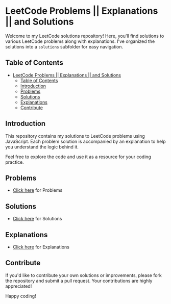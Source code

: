 # LeetCode Problems || Explanations || and Solutions

Welcome to my LeetCode solutions repository! Here, you'll find solutions to various LeetCode problems along with explanations. I've organized the solutions into a `solutions` subfolder for easy navigation.

## Table of Contents

- [LeetCode Problems || Explanations || and Solutions](#leetcode-problems--explanations--and-solutions)
  - [Table of Contents](#table-of-contents)
  - [Introduction](#introduction)
  - [Problems](#problems)
  - [Solutions](#solutions)
  - [Explanations](#explanations)
  - [Contribute](#contribute)

## Introduction

This repository contains my solutions to LeetCode problems using JavaScript. Each problem solution is accompanied by an explanation to help you understand the logic behind it.

Feel free to explore the code and use it as a resource for your coding practice.

## Problems
- [Click here](/Problems/) for Problems

## Solutions
- [Click here](/Problems/) for Solutions

## Explanations
- [Click here](/Problems/) for Explanations

## Contribute

If you'd like to contribute your own solutions or improvements, please fork the repository and submit a pull request. Your contributions are highly appreciated!

Happy coding!
